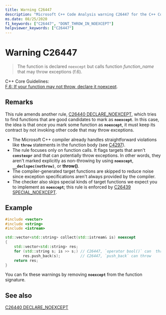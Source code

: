 ```yaml
---
title: Warning C26447
description: "Microsoft C++ Code Analysis warning C26447 for the C++ Core Guidelines case F.6."
ms.date: 08/25/2020
f1_keywords: ["C26447", "DONT_THROW_IN_NOEXCEPT"]
helpviewer_keywords: ["C26447"]
---
```

# Warning C26447

> The function is declared `noexcept` but calls function *function_name* that may throw exceptions (f.6).

C++ Core Guidelines:\
[F.6: If your function may not throw, declare it noexcept](https://isocpp.github.io/CppCoreGuidelines/CppCoreGuidelines#f6-if-your-function-may-not-throw-declare-it-noexcept).

## Remarks

This rule amends another rule, [C26440 DECLARE_NOEXCEPT](c26440.md), which tries to find functions that are good candidates to mark as **`noexcept`**. In this case, the idea is that once you mark some function as **`noexcept`**, it must keep its contract by not invoking other code that may throw exceptions.

- The Microsoft C++ compiler already handles straightforward violations like **`throw`** statements in the function body (see [C4297](../error-messages/compiler-warnings/compiler-warning-level-1-c4297.md)).
- The rule focuses only on function calls. It flags targets that aren't **`constexpr`** and that can potentially throw exceptions. In other words, they aren't marked explicitly as non-throwing by using **`noexcept`**, **`__declspec(nothrow)`**, or **throw()**.
- The compiler-generated target functions are skipped to reduce noise since exception specifications aren't always provided by the compiler.
- The checker also skips special kinds of target functions we expect you to implement as **`noexcept`**; this rule is enforced by [C26439 SPECIAL_NOEXCEPT](c26439.md).

## Example

```cpp
#include <vector>
#include <string>
#include <istream>

std::vector<std::string> collect(std::istream& is) noexcept
{
    std::vector<std::string> res;
    for (std::string s; is >> s;) // C26447, `operator bool()` can  throw, std::string's allocator can throw
        res.push_back(s);         // C26447, `push_back` can throw
    return res;
}
```

You can fix these warnings by removing **`noexcept`** from the function signature.

## See also

[C26440 DECLARE_NOEXCEPT](c26440.md)
